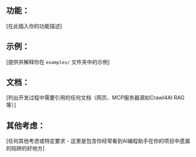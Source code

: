 ## 功能：

[在此插入你的功能描述]

## 示例：

[提供并解释你在 `examples/` 文件夹中的示例]

## 文档：

[列出开发过程中需要引用的任何文档（网页、MCP服务器源如Crawl4AI RAG等）]

## 其他考虑：

[任何其他考虑或特定要求 - 这里是包含你经常看到AI编程助手在你的项目中遗漏的陷阱的好地方]